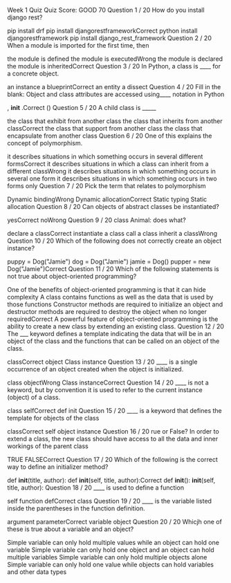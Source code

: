 Week 1 Quiz
Quiz Score:
GOOD
70
Question 1 / 20
How do you install django rest?

pip install drf
pip install djangorestframeworkCorrect
python install djangorestframework
pip install django_rest_framework
Question 2 / 20
When a module is imported for the first time, then

the module is defined
the module is executedWrong
the module is declared
the module is inheritedCorrect
Question 3 / 20
In Python, a class is ____ for a concrete object.

an instance
a blueprintCorrect
an entity
a dissect
Question 4 / 20
Fill in the blank: Object and class attributes are accessed using____ notation in Python

,
__init__
.Correct
()
Question 5 / 20
A child class is _____

the class that exhibit from another class
the class that inherits from another classCorrect
the class that support from another class
the class that encapsulate from another class
Question 6 / 20
One of this explains the concept of polymorphism.

it describes situations in which something occurs in several different formsCorrect
it describes situations in which a class can inherit from a different classWrong
it describes situations in which something occurs in several one form
it describes situations in which something occurs in two forms only
Question 7 / 20
Pick the term that relates to polymorphism

Dynamic bindingWrong
Dynamic allocationCorrect
Static typing
Static allocation
Question 8 / 20
Can objects of abstract classes be instantiated?

yesCorrect
noWrong
Question 9 / 20
class Animal: does what?

declare a classCorrect
instantiate a class
call a class
inherit a classWrong
Question 10 / 20
Which of the following does not correctly create an object instance?

puppy = Dog("Jamie")
dog = Dog("Jamie")
jamie = Dog()
pupper = new Dog("Jamie")Correct
Question 11 / 20
Which of the following statements is not true about object-oriented programming?

One of the benefits of object-oriented programming is that it can hide complexity
A class contains functions as well as the data that is used by those functions
Constructor methods are required to initialize an object and destructor methods are required to destroy the object when no longer requiredCorrect
A powerful feature of object-oriented programming is the ability to create a new class by extending an existing class.
Question 12 / 20
The ___ keyword defines a template indicating the data that will be in an object of the class and the functions that can be called on an object of the class.

classCorrect
object
Class
instance
Question 13 / 20
____ is a single occurrence of an object created when the object is initialized.

class
objectWrong
Class
instanceCorrect
Question 14 / 20
____ is not a keyword, but by convention it is used to refer to the current instance (object) of a class.

class
selfCorrect
def
init
Question 15 / 20
____ is a keyword that defines the template for objects of the class

classCorrect
self
object
instance
Question 16 / 20
rue or False? In order to extend a class, the new class should have access to all the data and inner workings of the parent class

TRUE
FALSECorrect
Question 17 / 20
Which of the following is the correct way to define an initializer method?

def __init__(title, author):
def __init__(self, title, author):Correct
def __init__():
__init__(self, title, author):
Question 18 / 20
____ is used to define a function

self
function
defCorrect
class
Question 19 / 20
____ is the variable listed inside the parentheses in the function definition.

argument
parameterCorrect
variable
object
Question 20 / 20
Whicjh one of these is true about a variable and an object?

Simple variable can only hold multiple values while an object can hold one variable
Simple variable can only hold one object and an object can hold multiple variables
Simple variable can only hold multiple objects alone
Simple variable can only hold one value while objects can hold variables and other data types
